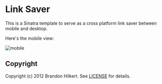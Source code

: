 Link Saver
=========

This is a Sinatra template to serve as a cross platform link saver between mobile and desktop.

Here's the mobile view:

![mobile](http://f.cl.ly/items/1g34370012232W2q0c1r/photo.jpg)

Copyright
---
Copyright (c) 2012 Brandon Hilkert.
See [LICENSE][] for details.

[license]: https://github.com/brandonhilkert/links/blob/master/LICENSE